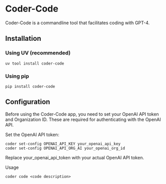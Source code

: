 # Coder-Code
Coder-Code is a commandline tool that facilitates coding with GPT-4.

## Installation

### Using UV (recommended)
``` commandline
uv tool install coder-code
```

### Using pip
``` commandline
pip install coder-code
```

## Configuration
Before using the Coder-Code app, you need to set your OpenAI API token and Organization ID. These are required for authenticating with the OpenAI API.

Set the OpenAI API token:
``` commandline
coder set-config OPENAI_API_KEY your_openai_api_key
coder set-config OPENAI_API_ORG_AI your_openai_org_id
```
Replace your_openai_api_token with your actual OpenAI API token.

Usage

``` commandline
coder code <code description>
```
